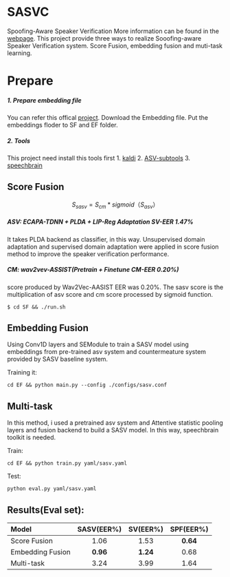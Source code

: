 # SASVC
Spoofing-Aware Speaker Verification
More information can be found in the [webpage](https://sasv-challenge.github.io).
This project provide three ways to realize Sooofing-aware Speaker Verification system. Score Fusion, embedding fusion and muti-task learning.

# Prepare

##### 1. Prepare embedding file
You can refer this offical [project](https://github.com/search?q=SASVC2022). Download the Embedding file. Put the embeddings floder to SF and EF folder.

##### 2. Tools
This project need install this tools first
    1. [kaldi](https://github.com/kaldi-asr/kaldi)
    2. [ASV-subtools](https://github.com/Snowdar/asv-subtools)
    3. [speechbrain](https://github.com/search?q=speechbrain)


## Score Fusion
$$S_{sasv} = S_{cm} * sigmoid（S_{asv}）$$
##### ASV: ECAPA-TDNN + PLDA + LIP-Reg Adaptation SV-EER 1.47%
It takes PLDA backend as classifier, in this way. Unsupervised domain adaptation and supervised domain adaptation were applied in score fusion method to improve the speaker verification performance.  
##### CM: wav2vev-ASSIST(Pretrain + Finetune CM-EER 0.20%)
 score produced by Wav2Vec-AASIST EER was 0.20%. The sasv score is the multiplication of asv score and cm score processed by sigmoid function.

```
$ cd SF && ./run.sh
```


## Embedding Fusion

Using Conv1D layers and SEModule to train a SASV model using embeddings from pre-trained asv system and countermeature system provided by SASV baseline system.

Training it:
```
cd EF && python main.py --config ./configs/sasv.conf
```

## Multi-task
In this method, i used a pretrained asv system and Attentive statistic pooling layers and fusion backend to build a SASV model. In this way, speechbrain toolkit is needed.

Train:
```
cd EF && python train.py yaml/sasv.yaml
```
Test:
```
python eval.py yaml/sasv.yaml
```


## Results(Eval set):

| Model | SASV(EER%) | SV(EER%) | SPF(EER%) |
|:------|:------------:|:------------:|:------------:|
| Score Fusion | 1.06 | 1.53 | **0.64** |
| Embedding Fusion | **0.96** | **1.24** | 0.68 |
| Multi-task | 3.24 | 3.99 | 1.64 | 
